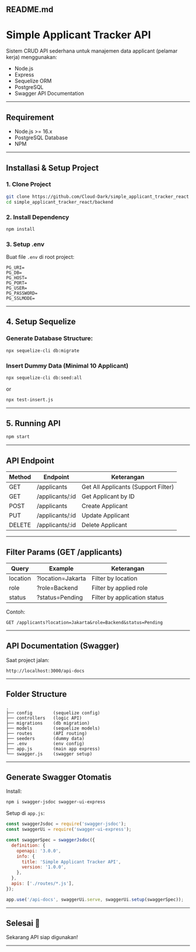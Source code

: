 
## README.md

# Simple Applicant Tracker API

Sistem CRUD API sederhana untuk manajemen data applicant (pelamar kerja) menggunakan:
- Node.js
- Express
- Sequelize ORM
- PostgreSQL
- Swagger API Documentation

---

## Requirement
- Node.js >= 16.x
- PostgreSQL Database
- NPM

---

## Installasi & Setup Project

### 1. Clone Project
```bash
git clone https://github.com/Cloud-Dark/simple_applicant_tracker_react
cd simple_applicant_tracker_react/backend
```

### 2. Install Dependency
```bash
npm install
```

### 3. Setup .env
Buat file `.env` di root project:
```env
PG_URI=
PG_DB=
PG_HOST=
PG_PORT=
PG_USER=
PG_PASSWORD=
PG_SSLMODE=
```

---

## 4. Setup Sequelize
### Generate Database Structure:
```bash
npx sequelize-cli db:migrate
```

### Insert Dummy Data (Minimal 10 Applicant)
```bash
npx sequelize-cli db:seed:all
```
or
```bash
npx test-insert.js
```
---

## 5. Running API
```bash
npm start
```

---

## API Endpoint

| Method | Endpoint | Keterangan |
|--------|-----------|------------|
|GET| /applicants | Get All Applicants (Support Filter)|
|GET| /applicants/:id | Get Applicant by ID |
|POST| /applicants | Create Applicant |
|PUT| /applicants/:id | Update Applicant |
|DELETE| /applicants/:id | Delete Applicant |

---

## Filter Params (GET /applicants)
| Query | Example | Keterangan |
|-------|---------|------------|
|location| ?location=Jakarta|Filter by location|
|role| ?role=Backend|Filter by applied role|
|status| ?status=Pending|Filter by application status|

Contoh:
```
GET /applicants?location=Jakarta&role=Backend&status=Pending
```

---

## API Documentation (Swagger)
Saat project jalan:
```
http://localhost:3000/api-docs
```

---

## Folder Structure
```
.
├── config        (sequelize config)
├── controllers   (logic API)
├── migrations    (db migration)
├── models        (sequelize models)
├── routes        (API routing)
├── seeders       (dummy data)
├── .env          (env config)
├── app.js        (main app express)
└── swagger.js    (swagger setup)
```

---

## Generate Swagger Otomatis
Install:
```bash
npm i swagger-jsdoc swagger-ui-express
```

Setup di `app.js`:
```js
const swaggerJsdoc = require('swagger-jsdoc');
const swaggerUi = require('swagger-ui-express');

const swaggerSpec = swaggerJsdoc({
  definition: {
    openapi: '3.0.0',
    info: {
      title: 'Simple Applicant Tracker API',
      version: '1.0.0',
    },
  },
  apis: ['./routes/*.js'],
});

app.use('/api-docs', swaggerUi.serve, swaggerUi.setup(swaggerSpec));
```

---

## Selesai 🎉
Sekarang API siap digunakan!

---
